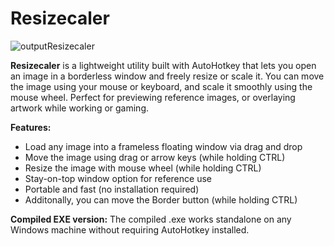 # Resizecaler 
![outputResizecaler](https://github.com/user-attachments/assets/7cc38f59-2781-451b-b988-a6f18e95b345)

**Resizecaler** is a lightweight utility built with AutoHotkey that lets you open an image in a borderless window and freely resize or scale it. You can move the image using your mouse or keyboard, and scale it smoothly using the mouse wheel. Perfect for previewing reference images, or overlaying artwork while working or gaming.

 **Features:**

- Load any image into a frameless floating window via drag and drop
- Move the image using drag or arrow keys (while holding CTRL)
- Resize the image with mouse wheel (while holding CTRL)
- Stay-on-top window option for reference use
- Portable and fast (no installation required)
- Additonally, you can move the Border button (while holding CTRL)

**Compiled EXE version:**
The compiled .exe works standalone on any Windows machine without requiring AutoHotkey installed.

